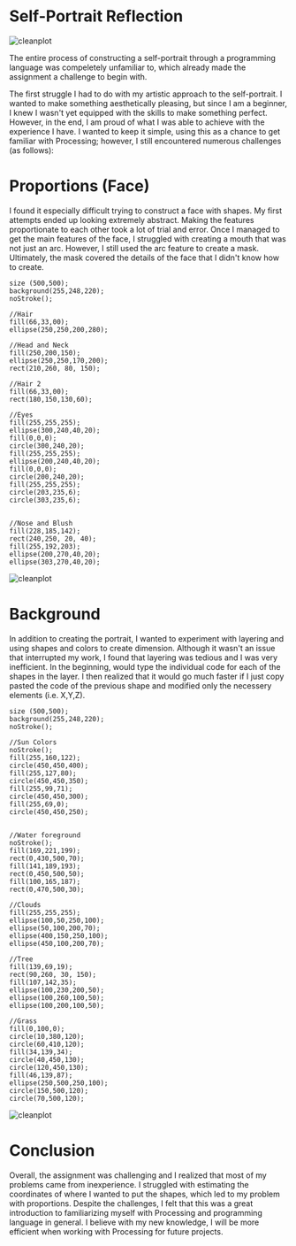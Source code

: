 # Self-Portrait Reflection

![cleanplot](https://github.com/angelicaraagas/IntroToIM/blob/main/Sept%207/Screen%20Shot%202021-09-06%20at%203.05.12%20PM.png)

The entire process of constructing a self-portrait through a programming language was compeletely unfamiliar to, which already made the assignment a challenge to begin with. 

The first struggle I had to do with my artistic approach to the self-portrait. I wanted to make something aesthetically pleasing, but since I am a beginner, I knew I wasn't yet equipped with the skills to make something perfect. However, in the end, I am proud of what I was able to achieve with the experience I have. I wanted to keep it simple, using this as a chance to get familiar with Processing; however, I still encountered numerous challenges (as follows):

# Proportions (Face)

I found it especially difficult trying to construct a face with shapes. My first attempts ended up looking extremely abstract. Making the features proportionate to each other took a lot of trial and error. Once I managed to get the main features of the face, I struggled with creating a mouth that was not just an arc. However, I still used the arc feature to create a mask. Ultimately, the mask covered the details of the face that I didn't know how to create. 

```
size (500,500);
background(255,248,220);
noStroke();

//Hair
fill(66,33,00);
ellipse(250,250,200,280);

//Head and Neck
fill(250,200,150);
ellipse(250,250,170,200);
rect(210,260, 80, 150);

//Hair 2
fill(66,33,00);
rect(180,150,130,60);

//Eyes
fill(255,255,255);
ellipse(300,240,40,20);
fill(0,0,0);
circle(300,240,20);
fill(255,255,255);
ellipse(200,240,40,20);
fill(0,0,0);
circle(200,240,20);
fill(255,255,255);
circle(203,235,6);
circle(303,235,6);


//Nose and Blush
fill(228,185,142);
rect(240,250, 20, 40);
fill(255,192,203);
ellipse(200,270,40,20);
ellipse(303,270,40,20);
```

![cleanplot](https://github.com/angelicaraagas/IntroToIM/blob/main/Sept%207/Media/Screen%20Shot%202021-09-06%20at%206.22.55%20PM.png)

# Background 

In addition to creating the portrait, I wanted to experiment with layering and using shapes and colors to create dimension. Although it wasn't an issue that interrupted my work, I found that layering was tedious and I was very inefficient. In the beginning, would type the individual code for each of the shapes in the layer. I then realized that it would go much faster if I just copy pasted the code of the previous shape and modified only the necessery elements (i.e. X,Y,Z).

```
size (500,500);
background(255,248,220);
noStroke();

//Sun Colors
noStroke();
fill(255,160,122);
circle(450,450,400);
fill(255,127,80);
circle(450,450,350);
fill(255,99,71);
circle(450,450,300);
fill(255,69,0);
circle(450,450,250);


//Water foreground
noStroke();
fill(169,221,199);
rect(0,430,500,70);
fill(141,189,193);
rect(0,450,500,50);
fill(100,165,187);
rect(0,470,500,30);

//Clouds
fill(255,255,255);
ellipse(100,50,250,100);
ellipse(50,100,200,70);
ellipse(400,150,250,100);
ellipse(450,100,200,70);

//Tree
fill(139,69,19);
rect(90,260, 30, 150);
fill(107,142,35);
ellipse(100,230,200,50);
ellipse(100,260,100,50);
ellipse(100,200,100,50);

//Grass
fill(0,100,0);
circle(10,380,120);
circle(60,410,120);
fill(34,139,34);
circle(40,450,130);
circle(120,450,130);
fill(46,139,87);
ellipse(250,500,250,100);
circle(150,500,120);
circle(70,500,120);
```

![cleanplot](https://github.com/angelicaraagas/IntroToIM/blob/main/Sept%207/Media/Screen%20Shot%202021-09-06%20at%206.39.34%20PM.png)


# Conclusion

Overall, the assignment was challenging and I realized that most of my problems came from inexperience. I struggled with estimating the coordinates of where I wanted to put the shapes, which led to my problem with proportions. Despite the challenges, I felt that this was a great introduction to familiarizing myself with Processing and programming language in general. I believe with my new knowledge, I will be more efficient when working with Processing for future projects. 
